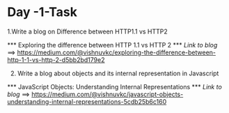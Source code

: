 # Day -1-Task

1.Write a blog on Difference between HTTP1.1 vs HTTP2

 *** Exploring the difference between HTTP 1.1 vs HTTP 2 *** _Link to blog_ ==> https://medium.com/@vishnuvkc/exploring-the-difference-between-http-1-1-vs-http-2-d5bb2bd179e2

2. Write a blog about objects and its internal representation in Javascript

 *** JavaScript Objects: Understanding Internal Representations *** _Link to blog_ ==> https://medium.com/@vishnuvkc/javascript-objects-understanding-internal-representations-5cdb25b6c160

